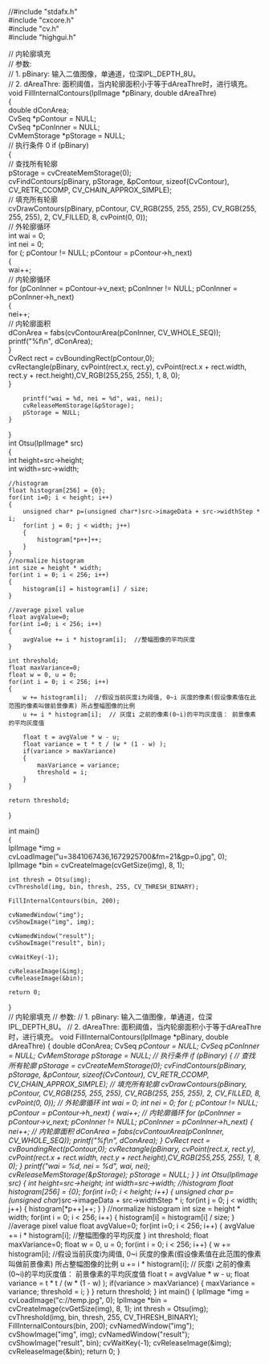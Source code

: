 //#include "stdafx.h"     
#include "cxcore.h"      
#include "cv.h"      
#include "highgui.h"     
   
   
// 内轮廓填充      
// 参数:      
// 1. pBinary: 输入二值图像，单通道，位深IPL_DEPTH_8U。     
// 2. dAreaThre: 面积阈值，当内轮廓面积小于等于dAreaThre时，进行填充。      
void FillInternalContours(IplImage *pBinary, double dAreaThre)      
{      
    double dConArea;      
    CvSeq *pContour = NULL;      
    CvSeq *pConInner = NULL;      
    CvMemStorage *pStorage = NULL;      
    // 执行条件         0
    if (pBinary)      
    {      
        // 查找所有轮廓      
        pStorage = cvCreateMemStorage(0);      
        cvFindContours(pBinary, pStorage, &pContour, sizeof(CvContour), CV_RETR_CCOMP, CV_CHAIN_APPROX_SIMPLE);      
        // 填充所有轮廓      
        cvDrawContours(pBinary, pContour, CV_RGB(255, 255, 255), CV_RGB(255, 255, 255), 2, CV_FILLED, 8, cvPoint(0, 0));     
        // 外轮廓循环      
        int wai = 0;     
        int nei = 0;     
        for (; pContour != NULL; pContour = pContour->h_next)      
        {      
            wai++;     
            // 内轮廓循环      
            for (pConInner = pContour->v_next; pConInner != NULL; pConInner = pConInner->h_next)      
            {      
                nei++;     
                // 内轮廓面积      
                dConArea = fabs(cvContourArea(pConInner, CV_WHOLE_SEQ));     
                printf("%f\n", dConArea);      
            }     
            CvRect rect = cvBoundingRect(pContour,0);   
            cvRectangle(pBinary, cvPoint(rect.x, rect.y), cvPoint(rect.x + rect.width, rect.y + rect.height),CV_RGB(255,255, 255), 1, 8, 0);   
        }      
   
        printf("wai = %d, nei = %d", wai, nei);     
        cvReleaseMemStorage(&pStorage);      
        pStorage = NULL;      
    }      
}      
int Otsu(IplImage* src)         
{         
    int height=src->height;         
    int width=src->width;             
   
    //histogram         
    float histogram[256] = {0};         
    for(int i=0; i < height; i++)       
    {         
        unsigned char* p=(unsigned char*)src->imageData + src->widthStep * i;         
        for(int j = 0; j < width; j++)        
        {         
            histogram[*p++]++;         
        }         
    }         
    //normalize histogram         
    int size = height * width;         
    for(int i = 0; i < 256; i++)       
    {         
        histogram[i] = histogram[i] / size;         
    }         
   
    //average pixel value         
    float avgValue=0;         
    for(int i=0; i < 256; i++)       
    {         
        avgValue += i * histogram[i];  //整幅图像的平均灰度       
    }          
   
    int threshold;           
    float maxVariance=0;         
    float w = 0, u = 0;         
    for(int i = 0; i < 256; i++)        
    {         
        w += histogram[i];  //假设当前灰度i为阈值, 0~i 灰度的像素(假设像素值在此范围的像素叫做前景像素) 所占整幅图像的比例       
        u += i * histogram[i];  // 灰度i 之前的像素(0~i)的平均灰度值： 前景像素的平均灰度值       
   
        float t = avgValue * w - u;         
        float variance = t * t / (w * (1 - w) );         
        if(variance > maxVariance)        
        {         
            maxVariance = variance;         
            threshold = i;         
        }         
    }         
   
    return threshold;         
}        
   
int main()     
{     
    IplImage *img = cvLoadImage("u=3841067436,1672925700&fm=21&gp=0.jpg", 0);     
    IplImage *bin = cvCreateImage(cvGetSize(img), 8, 1);     
   
    int thresh = Otsu(img);     
    cvThreshold(img, bin, thresh, 255, CV_THRESH_BINARY);     
   
    FillInternalContours(bin, 200);     
   
    cvNamedWindow("img");     
    cvShowImage("img", img);     
   
    cvNamedWindow("result");     
    cvShowImage("result", bin);     
   
    cvWaitKey(-1);     
   
    cvReleaseImage(&img);     
    cvReleaseImage(&bin);     
   
    return 0;     
}     
 // 内轮廓填充 
// 参数: 
// 1. pBinary: 输入二值图像，单通道，位深IPL_DEPTH_8U。
// 2. dAreaThre: 面积阈值，当内轮廓面积小于等于dAreaThre时，进行填充。 void FillInternalContours(IplImage *pBinary, double dAreaThre) { double dConArea; CvSeq *pContour = NULL; CvSeq *pConInner = NULL; CvMemStorage *pStorage = NULL;
// 执行条件 if (pBinary) { // 查找所有轮廓 pStorage = cvCreateMemStorage(0); cvFindContours(pBinary, pStorage, &pContour, sizeof(CvContour), CV_RETR_CCOMP, CV_CHAIN_APPROX_SIMPLE); 
// 填充所有轮廓 cvDrawContours(pBinary, pContour, CV_RGB(255, 255, 255), CV_RGB(255, 255, 255), 2, CV_FILLED, 8, cvPoint(0, 0));
// 外轮廓循环 int wai = 0; int nei = 0; for (; pContour != NULL; pContour = pContour->h_next) { wai++;
// 内轮廓循环 for (pConInner = pContour->v_next; pConInner != NULL; pConInner = pConInner->h_next) { nei++;
// 内轮廓面积 dConArea = fabs(cvContourArea(pConInner, CV_WHOLE_SEQ)); printf("%f\n", dConArea); } CvRect rect = cvBoundingRect(pContour,0); cvRectangle(pBinary, cvPoint(rect.x, rect.y), cvPoint(rect.x + rect.width, rect.y + rect.height),CV_RGB(255,255, 255), 1, 8, 0); } printf("wai = %d, nei = %d", wai, nei); cvReleaseMemStorage(&pStorage); pStorage = NULL; } } int Otsu(IplImage* src) { int height=src->height; int width=src->width;
//histogram float histogram[256] = {0}; for(int i=0; i < height; i++) { unsigned char* p=(unsigned char*)src->imageData + src->widthStep * i; for(int j = 0; j < width; j++) { histogram[*p++]++; } }
//normalize histogram int size = height * width; for(int i = 0; i < 256; i++) { histogram[i] = histogram[i] / size; } 
//average pixel value float avgValue=0; for(int i=0; i < 256; i++) { avgValue += i * histogram[i]; 
//整幅图像的平均灰度 } int threshold; float maxVariance=0; float w = 0, u = 0; for(int i = 0; i < 256; i++) { w += histogram[i]; 
//假设当前灰度i为阈值, 0~i 灰度的像素(假设像素值在此范围的像素叫做前景像素) 所占整幅图像的比例 u += i * histogram[i];
// 灰度i 之前的像素(0~i)的平均灰度值： 前景像素的平均灰度值 float t = avgValue * w - u; float variance = t * t / (w * (1 - w) ); if(variance > maxVariance) { maxVariance = variance; threshold = i; } } return threshold; } int main() { IplImage *img = cvLoadImage("c://temp.jpg", 0); IplImage *bin = cvCreateImage(cvGetSize(img), 8, 1); int thresh = Otsu(img); cvThreshold(img, bin, thresh, 255, CV_THRESH_BINARY); FillInternalContours(bin, 200); cvNamedWindow("img"); cvShowImage("img", img); cvNamedWindow("result"); cvShowImage("result", bin); cvWaitKey(-1); cvReleaseImage(&img); cvReleaseImage(&bin); return 0; }


